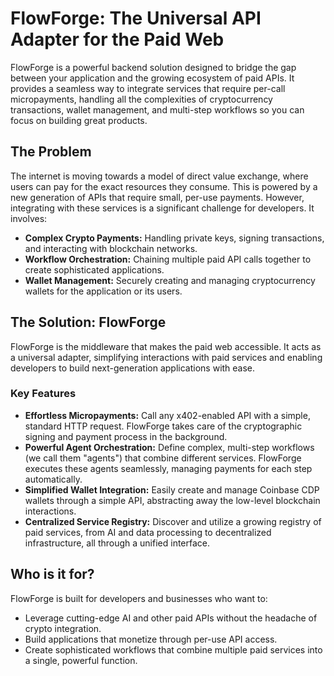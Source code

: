 # FlowForge: The Universal API Adapter for the Paid Web

FlowForge is a powerful backend solution designed to bridge the gap between your application and the growing ecosystem of paid APIs. It provides a seamless way to integrate services that require per-call micropayments, handling all the complexities of cryptocurrency transactions, wallet management, and multi-step workflows so you can focus on building great products.

## The Problem

The internet is moving towards a model of direct value exchange, where users can pay for the exact resources they consume. This is powered by a new generation of APIs that require small, per-use payments. However, integrating with these services is a significant challenge for developers. It involves:

- **Complex Crypto Payments:** Handling private keys, signing transactions, and interacting with blockchain networks.
- **Workflow Orchestration:** Chaining multiple paid API calls together to create sophisticated applications.
- **Wallet Management:** Securely creating and managing cryptocurrency wallets for the application or its users.

## The Solution: FlowForge

FlowForge is the middleware that makes the paid web accessible. It acts as a universal adapter, simplifying interactions with paid services and enabling developers to build next-generation applications with ease.

### Key Features

- **Effortless Micropayments:** Call any x402-enabled API with a simple, standard HTTP request. FlowForge takes care of the cryptographic signing and payment process in the background.
- **Powerful Agent Orchestration:** Define complex, multi-step workflows (we call them "agents") that combine different services. FlowForge executes these agents seamlessly, managing payments for each step automatically.
- **Simplified Wallet Integration:** Easily create and manage Coinbase CDP wallets through a simple API, abstracting away the low-level blockchain interactions.
- **Centralized Service Registry:** Discover and utilize a growing registry of paid services, from AI and data processing to decentralized infrastructure, all through a unified interface.

## Who is it for?

FlowForge is built for developers and businesses who want to:

- Leverage cutting-edge AI and other paid APIs without the headache of crypto integration.
- Build applications that monetize through per-use API access.
- Create sophisticated workflows that combine multiple paid services into a single, powerful function.
